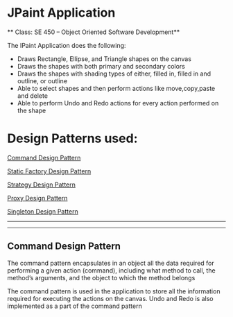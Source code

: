 # JPaint Application 

** Class: SE 450 – Object Oriented Software Development**

The IPaint Application does the following:

- Draws Rectangle, Ellipse, and Triangle shapes on the canvas
- Draws the shapes with both primary and secondary colors
- Draws the shapes with shading types of either, filled in, filled in and outline, or outline
- Able to select shapes and then perform actions like move,copy,paste and delete
- Able to perform Undo and Redo actions for every action performed on the shape



# Design Patterns used:
[Command Design Pattern](#command)

[Static Factory Design Pattern](#s-fact)

[Strategy Design Pattern](#strat)

[Proxy Design Pattern](#proxy)

[Singleton Design Pattern](#Singleton)


---

---

<a name="command"/> 

## Command Design Pattern

The command pattern encapsulates in an object all the data required for performing a given action (command), including what method to call, the method’s arguments, and the object to which the method belongs

The command pattern is used in the application to store all the information required for executing the actions on the canvas. Undo and Redo is also implemented as a part of the command pattern




